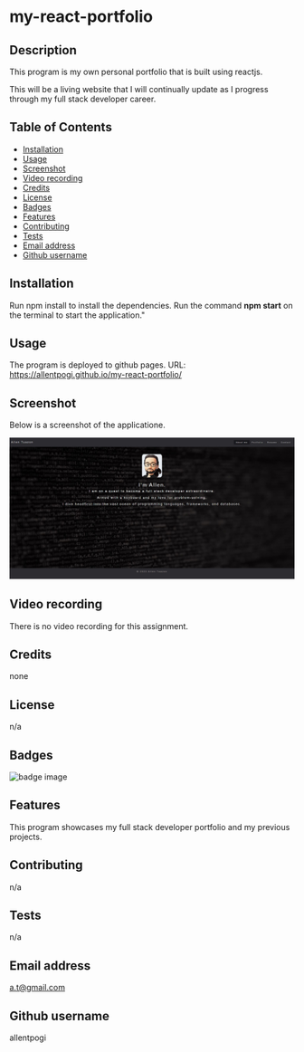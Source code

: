 # my-react-portfolio

## Description

This program is my own personal portfolio that is built using reactjs.

This will be a living website that I will continually update as I progress through my full stack developer career.

## Table of Contents
- [Installation](#installation)
- [Usage](#usage)
- [Screenshot](#screenshot)
- [Video recording](#video-recording)
- [Credits](#credits)
- [License](#license)
- [Badges](#badges)
- [Features](#features)
- [Contributing](#contributing)
- [Tests](#tests)
- [Email address](#email-address)
- [Github username](#github-username)

## Installation
Run npm install to install the dependencies.
Run the command **npm start** on the terminal to start the application."

## Usage
The program is deployed to github pages.
URL: https://allentpogi.github.io/my-react-portfolio/


## Screenshot

Below is a screenshot of the applicatione.

![screenshot](./src/images/screenshot.JPG)


## Video recording

There is no video recording for this assignment.


## Credits
none

## License
n/a

## Badges
![badge image](https://img.shields.io/github/languages/top/lernantino/badmath)

## Features
This program showcases my full stack developer portfolio and my previous projects.

## Contributing
n/a

## Tests
n/a

## Email address
a.t@gmail.com

## Github username
allentpogi
